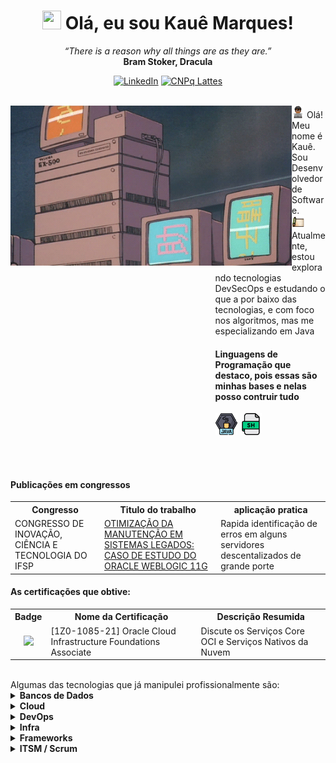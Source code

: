 <h1 align="center"><img src="./hi.gif" height="30" width="30px"> Olá, eu sou Kauê Marques!</h1>
<p align="center">
   <i>“There is a reason why all things are as they are.”</i><br/>
   <b>Bram Stoker, Dracula</b>
   <br/>
   
</p>

<div align="center">

   [![LinkedIn](https://img.shields.io/badge/LinkedIn-0077B5?style=for-the-badge&logo=linkedin&logoColor=white)](https://www.linkedin.com/in/kauemb/)
   [![CNPq Lattes](https://img.shields.io/badge/CNPq-Lattes-blue?style=for-the-badge&logoColor=white)](http://lattes.cnpq.br/6948708603422993)

</div>

<br/>
<div align="right" >
   <img align="left" width="450px" alt="GIF" src="./assets/computer.gif"/>
</div>


<div align="left" style="margin-left: 65%" >
   <span>
      <img width="20" src="./assets/dev_emoji.png"/>
      Olá! Meu nome é Kauê. Sou Desenvolvedor de Software.
     <br>
      <img width="20" src="./assets/scroll_1f4dc.png"/>
      Atualmente, estou explorando tecnologias DevSecOps e estudando o que a por baixo das tecnologias, e com foco nos algoritmos, mas me especializando em Java
   </span>
</div>
<div align="left" style="margin-left: 65%">
   <h4><b>Linguagens de Programação que destaco, pois essas são minhas bases e nelas posso contruir tudo</b></h4>
   <img height="35" src="./assets/java.png" alt="java">
   <img height="35" src="./assets/free-bash-shell-script-7855733-6374566.png" alt="bash">
</div>

<br><br>

<div class="publicação">
   <h4><b>Publicações em congressos</b></h4>
   <table>
      <tr align="center">
         <th>Congresso</th>
         <th>Titulo do trabalho</th>
         <th>aplicação pratica</th>
      </tr>
      <tr>
         <td>CONGRESSO DE INOVAÇÃO, CIÊNCIA E TECNOLOGIA DO IFSP</td>
         <td><a href="https://ocs.ifsp.edu.br/conict/xivconict/paper/view/9464" target="_blank">OTIMIZAÇÃO DA MANUTENÇÃO EM SISTEMAS LEGADOS: CASO DE ESTUDO DO ORACLE WEBLOGIC 11G</a>
</td>
         <td>Rapida identificação de erros em alguns servidores descentalizados de grande porte</td>
      </tr>
   </table>
</div>

<div class="certifications">
   <h4><b>As certificações que obtive:</b></h4>
   <table>
      <tr align="center">
         <th>Badge</th>
         <th>Nome da Certificação</th>
         <th>Descrição Resumida</th>
      </tr>
      <tr>
         <td align="center"><img width="150" src="https://brm-workforce.oracle.com/pdf/certview/images/102_Oracle_Cloud_Infrastructure_Foundations_Associate.png"/></td>
         <td>[1Z0-1085-21] Oracle Cloud Infrastructure Foundations Associate</td>
         <td>Discute os Serviços Core OCI e Serviços Nativos da Nuvem</td>
      </tr>
   </table>
   <br>
</div>


<div>
<span>Algumas das tecnologias que já manipulei profissionalmente são:</span>
<div>

<div align="left">   
   <details>
   <summary><b>Bancos de Dados</b></summary>
   
   ![MariaDB](https://img.shields.io/badge/MariaDB-003545?style=for-the-badge&logo=mariadb&logoColor=white)
   ![MicrosoftSQLServer](https://img.shields.io/badge/Microsoft%20SQL%20Server-CC2927?style=for-the-badge&logo=microsoft%20sql%20server&logoColor=white)
   ![Oracle Database](https://img.shields.io/badge/Oracle%20Database-F80000?style=for-the-badge&logo=oracle&logoColor=white)


</details>
<details>
   <summary><b>Cloud</b></summary>
   
![Google Cloud](https://img.shields.io/badge/Google_Cloud-4285F4?style=for-the-badge&logo=google-cloud&logoColor=white)
![AWS](https://img.shields.io/badge/AWS-232F3E?style=for-the-badge&logo=amazon-aws&logoColor=white)
![Oracle Cloud](https://img.shields.io/badge/Oracle_Cloud-F80000?style=for-the-badge&logo=oracle&logoColor=white)


</details>
<details>
   <summary><b>DevOps</b></summary>
   
![RabbitMQ](https://img.shields.io/badge/RabbitMQ-FF6600?style=for-the-badge&logo=rabbitmq&logoColor=white)
![Shell Scripting](https://img.shields.io/badge/Shell_Scripting-008000?style=for-the-badge)
![Batch Scripting](https://img.shields.io/badge/Batch_Scripting-4B0082?style=for-the-badge)
![Docker](https://img.shields.io/badge/Docker-2496ED?style=for-the-badge&logo=docker&logoColor=white)
![Rancher](https://img.shields.io/badge/Rancher-0075A8?style=for-the-badge&logo=rancher&logoColor=white)
![Kubernetes](https://img.shields.io/badge/Kubernetes-326CE5?style=for-the-badge&logo=kubernetes&logoColor=white)


</details>
<details>
   <summary><b>Infra</b></summary>
   
  ![WebLogic](https://img.shields.io/badge/WebLogic-F80000?style=for-the-badge&logo=oracle&logoColor=white)
  ![Payara Server](https://img.shields.io/badge/Payara_Server-333F48?style=for-the-badge&logo=payara&logoColor=white)
  ![GitLab](https://img.shields.io/badge/GitLab-330F63?style=for-the-badge&logo=gitlab&logoColor=white)


</details>
<details>
   <summary><b>Frameworks</b></summary>
   
   ![Spring](https://img.shields.io/badge/spring-%236DB33F.svg?style=for-the-badge&logo=spring&logoColor=white)
   ![Flask](https://img.shields.io/badge/flask-%23000.svg?style=for-the-badge&logo=flask&logoColor=white)
   ![Jakarta EE](https://img.shields.io/badge/Jakarta%20EE-007396?style=for-the-badge&logo=jakartaee&logoColor=white)
   
</details>
<details>
   <summary><b>ITSM / Scrum</b></summary>
   
   ![Jira](https://img.shields.io/badge/Jira-0052CC?style=for-the-badge&logo=jira&logoColor=white)
   ![Confluence](https://img.shields.io/badge/Confluence-172B4D?style=for-the-badge&logo=confluence&logoColor=white)
   ![ServiceNow](https://img.shields.io/badge/ServiceNow-00BEE8?style=for-the-badge&logo=servicenow&logoColor=white)

   
</details>

</div>



